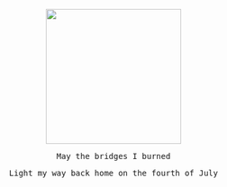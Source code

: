 <p align="center">
  <img src="https://media.discordapp.net/attachments/1353838584343564413/1381735624092028978/IMG_1836.gif?ex=68489914&is=68474794&hm=2ce459593c210ead0911aeaa10f2b08400ac98a4e4f54b1f21daedf1dbba7b36&=&width=535&height=535" width="240" height="240"/>
</p>
<p align="center"><samp>May the bridges I burned </samp></p>
  <p align="center"><samp> Light my way back home on the fourth of July</samp></p>
